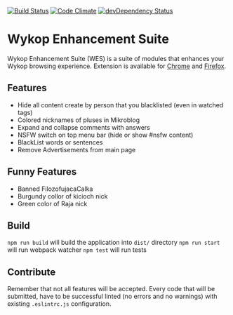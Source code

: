 [![Build Status](https://travis-ci.org/johniak/WykopEnhancementSuite.svg?branch=master)](https://travis-ci.org/johniak/WykopEnhancementSuite) [![Code Climate](https://codeclimate.com/github/johniak/WykopEnhancementSuite/badges/gpa.svg)](https://codeclimate.com/github/johniak/WykopEnhancementSuite) [![devDependency Status](https://david-dm.org/johniak/WykopEnhancementSuite/dev-status.svg)](https://david-dm.org/johniak/WykopEnhancementSuite#info=devDependencies) 
# Wykop Enhancement Suite 
Wykop Enhancement Suite (WES) is a suite of modules that enhances your Wykop browsing experience. Extension is available for 	[Chrome](https://chrome.google.com/webstore/detail/wykop-enhancement-suite/imkfmimkeabbhiblkepmlfmjoeidfjfh) and [Firefox](https://addons.mozilla.org/en-US/firefox/addon/wes/).
## Features
- Hide all content create by person that you blacklisted (even in watched tags) 
- Colored nicknames of pluses in Mikroblog 
- Expand and collapse comments with answers 
- NSFW switch on top menu bar (hide or show #nsfw content) 
- BlackList words or sentences 
- Remove Advertisements from main page 
## Funny Features 
- Banned FilozofujacaCalka 
- Burgundy collor of kicioch nick 
- Green color of Raja nick 
## Build 
`npm run build` will build the application into `dist/` directory 
`npm run start` will run webpack watcher 
`npm test` will run tests 
## Contribute 
Remember that not all features will be accepted. Every code that will be  submitted, have to be successful linted (no errors and no warnings) with existing `.eslintrc.js` configuration.